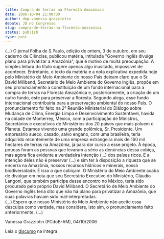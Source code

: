 ```yaml
---
title: Compra de terras na Floresta Amazônica
date: 2006-10-04 21:00:00
author: dep.vanessa.grazziotin
debate: JD no Congresso
slug: compra-de-terras-na-floresta-amazonica
status: publish 
type: post
---
```


(...) O jornal Folha de S.Paulo, edição de ontem, 3 de outubro, em seu caderno de Ciências, publicou matéria, intitulada "Governo inglês divulga plano para privatizar a Amazônia", que é motivo de muita preocupação. A simples leitura do título sugere apenas algo inusitado, impossível de acontecer. Entretanto, o texto da matéria e a nota explicativa expedida hoje pelo Ministério do Meio Ambiente do nosso País deixam claro que o Sr. David Miliband, Secretário de Meio Ambiente do Governo inglês, propõe em seu pronunciamento a constituição de um fundo internacional para a compra de terras na Floresta Amazônica e, posteriormente, a criação de um outro fundo, este para preservar a floresta. Segundo alega, esse fundo internacional contribuiria para a preservação ambiental do nosso País. O pronunciamento foi feito na 2ª Reunião Ministerial do Diálogo sobre Mudança de Clima, Energia Limpa e Desenvolvimento Sustentável, havida na cidade de Monterrey, México, com a participação de Ministros, Secretários e executivos de Ministérios dos 20 países que mais poluem o Planeta. Estamos vivendo uma grande polêmica, Sr. Presidente. Um empresário sueco, casado, salvo engano, com uma brasileira, teria adquirido recentemente de uma empresa estrangeira mais de 160 mil hectares de terras na Amazônia, já para dar curso a esse projeto. À época, poucas foram as pessoas que levaram a sério as denúncias dessa cobiça, mas agora fica evidente a verdadeira intenção (...) dos países ricos. E a intenção deles não é preservar (...) e sim ter à disposição a riqueza que se encerra na Amazônia, nossos recursos hídricos e minerais, nossa biodiversidade. É isso o que cobiçam. O Ministério do Meio Ambiente acaba de divulgar em nota que seu Secretário Executivo do Ministério, Cláudio Langoni, que também participa desse encontro no México, teria sido procurado pelo próprio David Miliband. O Secretário de Meio Ambiente do Governo inglês teria dito que não há plano para privatizar a Amazônia, que suas palavras haviam sido mal-interpretadas.  
(...) Espero que nosso Ministério do Meio Ambiente não aceite essa desculpa como verdade, mas considere, isto sim, o pronunciamento feito anteriormente. (...)  
  
Vanessa Grazziotin (PCdoB-AM), 04/10/2006   
  
Leia o [discurso](http://www.camara.gov.br/internet/plenario/notas/ordinari/v041006.pdf) na íntegra  
  

